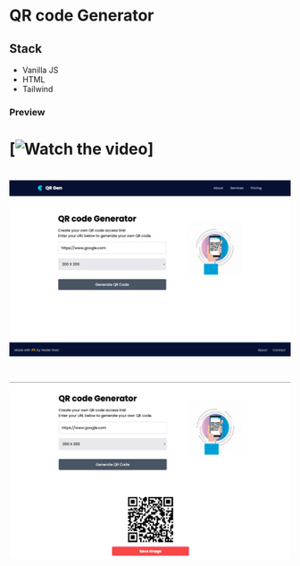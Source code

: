 # QR code Generator

## Stack
 - Vanilla JS
 - HTML
 - Tailwind

### Preview

# [![Watch the video]([https://youtu.be/vt5fpE0bzSY](https://user-images.githubusercontent.com/35424606/186181697-b4ac5c36-5e1f-4555-9104-9dba0668f1e8.mp4))]

# ![Alt text](./images/Readme_imgs/Screen%20Shot%202022-08-23%20at%2000.44.31.png)

# ![Alt text](./images/Readme_imgs/Screen%20Shot%202022-08-23%20at%2000.45.09.png)
